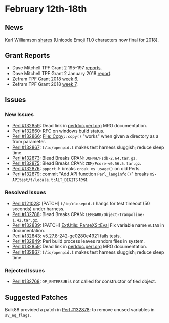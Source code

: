 # February 12th-18th

## News

Karl Williamson
[shares](http://nntp.perl.org/group/perl.perl5.porters/249400) (Unicode
Emoji 11.0 characters now final for 2018).

## Grant Reports

* Dave Mitchell TPF Grant 2 195-197
  [reports](http://nntp.perl.org/group/perl.perl5.porters/249362).
* Dave Mitchell TPF Grant 2 January 2018
  [report](http://nntp.perl.org/group/perl.perl5.porters/249363).
* Zefram TPF Grant 2018
  [week 6](http://nntp.perl.org/group/perl.perl5.porters/249430).
* Zefram TPF Grant 2018
  [week 7](http://nntp.perl.org/group/perl.perl5.porters/249500).

## Issues

### New Issues

* [Perl #132859](http://rt.perl.org/Ticket/Display.html?id=132859):
  Dead link in [perldoc.perl.org](http://perldoc.perl.org) MRO
  documentation.
* [Perl #132860](http://rt.perl.org/Ticket/Display.html?id=132860): RFC
  on windows build status.
* [Perl #132866](http://rt.perl.org/Ticket/Display.html?id=132866):
  [File::Copy](http://metacpan.org/pod/File::Copy)`::copy()` "works"
  when given a directory as a from parameter.
* [Perl #132867](http://rt.perl.org/Ticket/Display.html?id=132867):
  `t/io/openpid.t` makes test harness sluggish; reduce sleep time.
* [Perl #132873](http://rt.perl.org/Ticket/Display.html?id=132873):
  Blead Breaks CPAN: `JOHNH/Fsdb-2.64.tar.gz`.
* [Perl #132875](http://rt.perl.org/Ticket/Display.html?id=132875):
  Blead Breaks CPAN: `ZDM/Pcore-v0.56.5.tar.gz`.
* [Perl #132876](http://rt.perl.org/Ticket/Display.html?id=132876):
  `ppport.h` breaks `croak_xs_usage()` on old Perls.
* [Perl #132879](http://rt.perl.org/Ticket/Display.html?id=132879):
  commit "Add API function `Perl_langinfo()`" breaks
  `XS-APItest/t/locale.t:ALT_DIGITS` test.

### Resolved Issues

* [Perl #121028](http://rt.perl.org/Ticket/Display.html?id=121028):
  \[PATCH\] `t/io/closepid.t` hangs for test timeout (50 seconds)
  under harness.
* [Perl #132788](http://rt.perl.org/Ticket/Display.html?id=132788):
  Blead Breaks CPAN: `LEMBARK/Object-Trampoline-1.42.tar.gz`.
* [Perl #132839](http://rt.perl.org/Ticket/Display.html?id=132839):
  \[PATCH\]
  [ExtUtils::ParseXS::Eval](http://metacpan.org/pod/ExtUtils::ParseXS::Eval)
  Fix variable name `ALIAS` in documentation.
* [Perl #132843](http://rt.perl.org/Ticket/Display.html?id=132843):
  v5.27.8-242-ge0280e4921 fails tests.
* [Perl #132849](http://rt.perl.org/Ticket/Display.html?id=132849):
  Perl build process leaves random files in system.
* [Perl #132859](http://rt.perl.org/Ticket/Display.html?id=132859):
  Dead link in [perldoc.perl.org](http://perldoc.perl.org) MRO
  documentation.
* [Perl #132867](http://rt.perl.org/Ticket/Display.html?id=132867):
  `t/io/openpid.t` makes test harness sluggish; reduce sleep time.

### Rejected Issues

* [Perl #132768](http://rt.perl.org/Ticket/Display.html?id=132768):
  `OP_ENTERSUB` is not called for constructor of tied object.

## Suggested Patches

Bulk88 provided a patch in
[Perl #132878](http://rt.perl.org/Ticket/Display.html?id=132878):
to remove unused variables in `sv_eq_flags`.
